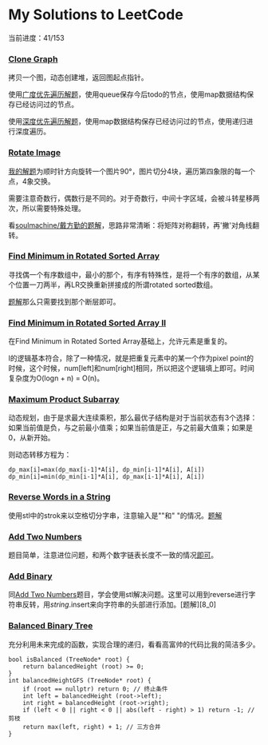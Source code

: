 # My Solutions to LeetCode

当前进度：41/153

### [Clone Graph][1]

拷贝一个图，动态创建堆，返回图起点指针。

使用[广度优先遍历解题][1_0]，使用queue保存今后todo的节点，使用map数据结构保存已经访问过的节点。

使用[深度优先遍历解题][1_1]，使用map数据结构保存已经访问过的节点，使用递归进行深度遍历。

### [Rotate Image][2]

[我的解题][2_0]为顺时针方向旋转一个图片90°，图片切分4块，遍历第四象限的每一个点，4象交换。

需要注意奇数行，偶数行是不同的。对于奇数行，中间十字区域，会被斗转星移两次，所以需要特殊处理。

看[soulmachine/戴方勤的题解][soulmachine1]，思路非常清晰：将矩阵对称翻转，再'撇'对角线翻转。

### [Find Minimum in Rotated Sorted Array][3]

寻找偶一个有序数组中，最小的那个，有序有特殊性，是将一个有序的数组，从某个位置一刀两半，再LR交换重新拼接成的所谓rotated sorted数组。

[题解][3_0]那么只需要找到那个断层即可。

### [Find Minimum in Rotated Sorted Array II][4]

在Find Minimum in Rotated Sorted Array基础上，允许元素是重复的。

I的逻辑基本符合，除了一种情况，就是把重复元素中的某一个作为pixel point的时候，这个时候，num[left]和num[right]相同，所以把这个逻辑填上即可。时间复杂度为O(logn + n) = O(n)。

### [Maximum Product Subarray][5]

动态规划，由于是求最大连续乘积，那么最优子结构是对于当前状态有3个选择：如果当前值是负，与之前最小值乘；如果当前值是正，与之前最大值乘；如果是0，从新开始。

则动态转移方程为：

    dp_max[i]=max(dp_max[i-1]*A[i], dp_min[i-1]*A[i], A[i])
    dp_min[i]=min(dp_min[i-1]*A[i], dp_max[i-1]*A[i], A[i])

### [Reverse Words in a String][6]

使用stl中的strok来以空格切分字串，注意输入是""和" "的情况。[题解][6_0]

### [Add Two Numbers][7]

题目简单，注意进位问题，和两个数字链表长度不一致的情况[即可][7_0]。

### [Add Binary][8]

同[Add Two Numbers][7]题目，学会使用stl解决问题。这里可以用到reverse进行字符串反转，用*string*.insert来向字符串的头部进行添加。[题解][8_0]

### [Balanced Binary Tree][9]

充分利用未来完成的函数，实现合理的递归，看看高富帅的代码比我的简洁多少。

    bool isBalanced (TreeNode* root) {
		return balancedHeight (root) >= 0;
	}
	int balancedHeightGFS (TreeNode* root) {
		if (root == nullptr) return 0; // 终止条件
		int left = balancedHeight (root->left);
		int right = balancedHeight (root->right);
		if (left < 0 || right < 0 || abs(left - right) > 1) return -1; // 剪枝
		return max(left, right) + 1; // 三方合并
	}

[1]: https://oj.leetcode.com/problems/clone-graph/
[1_0]: https://github.com/rogerAce/LeetCodeSolution/blob/master/src/CloneGraph_bf.cpp
[1_1]: https://github.com/rogerAce/LeetCodeSolution/blob/master/src/CloneGraph_df.cpp
[2]: https://oj.leetcode.com/problems/rotate-image/
[2_0]: https://github.com/rogerAce/LeetCodeSolution/blob/master/src/RotateImage.cpp
[soulmachine1]: https://github.com/soulmachine/leetcode
[3]: https://oj.leetcode.com/problems/find-minimum-in-rotated-sorted-array/
[3_0]: https://github.com/rogerAce/LeetCodeSolution/blob/master/src/FindMinimuminRotatedSortedArray.cpp
[4]: https://oj.leetcode.com/problems/find-minimum-in-rotated-sorted-array-ii/
[5]: https://oj.leetcode.com/problems/maximum-product-subarray/
[6]: https://oj.leetcode.com/problems/reverse-words-in-a-string/
[6_0]: https://github.com/rogerAce/LeetCodeSolution/blob/master/src/Reverse_Words_in_String.cpp
[7]: https://oj.leetcode.com/problems/add-two-numbers/
[7_0]: https://github.com/rogerAce/LeetCodeSolution/blob/master/src/Add_Two_Numbers.cpp
[8]: https://oj.leetcode.com/problems/add-binary/
[8-0]: https://github.com/rogerAce/LeetCodeSolution/blob/master/src/Add_Binary.cpp
[9]: https://oj.leetcode.com/problems/balanced-binary-tree/
[9-0]: https://github.com/rogerAce/LeetCodeSolution/blob/master/src/Balanced_Binary_Tree.cpp
[10]: https://oj.leetcode.com/problems/binary-tree-level-order-traversal/
[11]: https://oj.leetcode.com/problems/binary-tree-level-order-traversal-ii/
[12]: https://oj.leetcode.com/problems/binary-tree-zigzag-level-order-traversal/
[13]: https://oj.leetcode.com/problems/recover-binary-search-tree/
[14]: https://oj.leetcode.com/problems/populating-next-right-pointers-in-each-node-ii/

[o1]: https://oj.leetcode.com/problems/flatten-binary-tree-to-linked-list/
